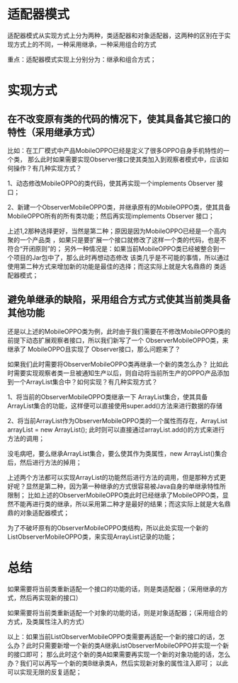 # 适配器模式
适配器模式从实现方式上分为两种，类适配器和对象适配器，这两种的区别在于实现方式上的不同，一种采用继承，一种采用组合的方式

重点：适配器模式实现上分别分为：继承和组合方式；

# 实现方式
## 在不改变原有类的代码的情况下，使其具备其它接口的特性（采用继承方式）

比如：在工厂模式中产品MobileOPPO已经是定义了很多OPPO自身手机特性的一个类，
那么此时如果需要实现Observer接口使其类加入到观察者模式中，应该如何操作？有几种实现方式？

1、动态修改MobileOPPO的类代码，使其再实现一个implements Observer 接口；

2、新建一个ObserverMobileOPPO类，并继承原有的MobileOPPO类，使其具备
MobileOPPO所有的所有类功能；然后再实现implements Observer 接口；

上述1,2那种选择更好，当然是第二种；原因是因为MobileOPPO已经是一个高内聚的一个产品类
，如果只是要扩展一个接口就修改了这样一个类的代码，也是不符合“开闭原则”的；
另外一种情况是：如果当前MobileOPPO类已经被整合到一个项目的Jar包中了，那么此时再想动态修改
该类几乎是不可能的事情，所以通过使用第二种方式来增加新的功能是最佳的选择；而这实际上就是大名鼎鼎的
类适配器模式；

## 避免单继承的缺陷，采用组合方式方式使其当前类具备其他功能
还是以上述的MobileOPPO类为例，此时由于我们需要在不修改MobileOPPO类的前提下动态扩展观察者接口，所以我们新写了一个
ObserverMobileOPPO类，来继承了 MobileOPPO且实现了 Observer接口，那么问题来了？

如果我们此时需要将ObserverMobileOPPO类再继承一个新的类怎么办？
比如此时需要实现观察者类一旦被通知生产以后，则自动将当前所生产的OPPO产品添加到一个ArrayList集合中？如何实现？有几种实现方式？

1、将当前的ObserverMobileOPPO类继承一下 ArrayList集合，使其具备ArrayList集合的功能，这样便可以直接使用super.add()方法来进行数据的存储

2、将当前ArrayList作为ObserverMobileOPPO类的一个属性而存在，ArrayList arrayList = new ArrayList();
此时则可以直接通过arrayList.add()的方式来进行方法的调用；

没毛病吧，要么继承ArrayList集合，要么使其作为类属性，new ArrayList()集合后，然后进行方法的掉用；

上述两个方法都可以实现ArrayList的功能然后进行方法的调用，但是那种方式更好呢？显然是第二种，因为第一种继承的方式很容易被Java自身的单继承特性所限制；
比如上述的ObserverMobileOPPO类此时已经继承了MobileOPPO类，显然不能再进行类的继承，所以采用第二种才是最好的结果；而这实际上就是大名鼎鼎的对象适配器模式；

为了不破坏原有的ObserverMobileOPPO类结构，所以此处实现一个新的ListObserverMobileOPPO类，来实现ArrayList记录的功能；

# 总结
如果需要将当前类重新适配一个接口的功能的话，则是类适配器；（采用继承的方式，然后再实现新的接口）

如果需要将当前类重新适配一个对象的功能的话，则是对象适配器；（采用组合的方式，及类属性注入的方式）

以上：如果当前ListObserverMobileOPPO类需要再适配一个新的接口的话，怎么办？此时只需要新增一个新的类A继承ListObserverMobileOPPO并实现一个新的接口即可；
那么此时这个新的类A如果需要再实现一个新的对象功能的话，怎么办？我们可以再写一个新的类B继承类A，然后实现新对象的属性注入即可；
以此可以实现无限的反复适配；